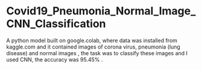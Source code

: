 # Covid19_Pneumonia_Normal_Image_CNN_Classification
A python model built on google.colab, where data was installed from kaggle.com and it contained images of corona virus, pneumonia (lung disease) and normal images , the task was to classify these images and I used CNN, the accuracy was 95.45% .
